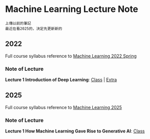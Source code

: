 # Machine Learning Lecture Note

```
上傳以前的筆記  
最近在看2025的，決定先更新新的
```


## 2022

Full course syllabus reference to [Machine Learning 2022 Spring](https://speech.ee.ntu.edu.tw/~hylee/ml/2022-spring.php?fbclid=IwAR2rE3UFymIOeTEoEzyZBhO-5vbpYpyw1Ho_KHO8cmwVd0_f7nI3iYunW4A)  

### Note of Lecture
**Lecture 1 Introduction of Deep Learning**: [Class](./2022/0218_01_class_Lecture1-Introduction-of-Deep-Learning.md) | [Extra](./2022/0218_02_extra_Lecture1-Introduction-of-Deep-Learning.md)


## 2025

Full course syllabus reference to [Machine Learning 2025](https://course.ntu.edu.tw/courses/113-2/41735)  

### Note of Lecture
**Lecture 1 How Machine Learning Gave Rise to Generative AI**: [Class](./2025/0221_01_class_Lecture1-How-Machine-Learning-Gave-Rise-to-Generative-AI.md)